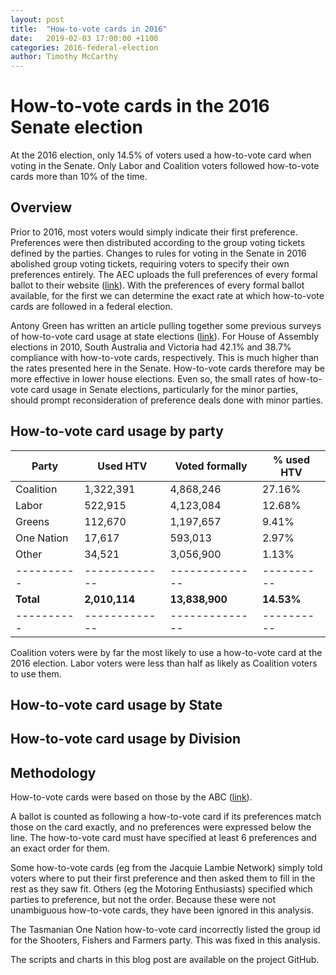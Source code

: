 ```yaml
---
layout: post
title:  "How-to-vote cards in 2016"
date:   2019-02-03 17:00:00 +1100
categories: 2016-federal-election
author: Timothy McCarthy
---
```


# How-to-vote cards in the 2016 Senate election

At the 2016 election, only 14.5% of voters used a how-to-vote card when voting in the Senate. Only Labor and Coalition 
voters followed how-to-vote cards more than 10% of the time.

## Overview

Prior to 2016, most voters would simply indicate their first preference. Preferences were then distributed according to
the group voting tickets defined by the parties. Changes to rules for voting in the Senate in 2016 abolished group 
voting tickets, requiring voters to specify their own preferences entirely. The AEC uploads the full preferences of 
every formal ballot to their website ([link](https://results.aec.gov.au/20499/Website/SenateDownloadsMenu-20499-Csv.htm#mainbody_titleStateBtl)).
With the preferences of every formal ballot available, for the first we can determine the exact rate at which 
how-to-vote cards are followed in a federal election.

Antony Green has written an article pulling together some previous surveys of how-to-vote card usage at state elections
([link](https://www.abc.net.au/news/2011-09-29/do-australians-follow-how-to-votes/9389834)). For House of Assembly 
elections in 2010, South Australia and Victoria had 42.1% and 38.7% compliance with how-to-vote cards, respectively. 
This is much higher than the rates presented here in the Senate. How-to-vote cards therefore may be more effective in 
lower house elections. Even so, the small rates of how-to-vote card usage in Senate elections, particularly for the 
minor parties, should prompt reconsideration of preference deals done with minor parties.

## How-to-vote card usage by party

| Party      | Used HTV      | Voted formally | % used HTV |
| ---------- | ------------- | -------------- | ---------- |
| Coalition  | 1,322,391     | 4,868,246      | 27.16%     |
| Labor      | 522,915       | 4,123,084      | 12.68%     |
| Greens     | 112,670       | 1,197,657      | 9.41%      |
| One Nation | 17,617        | 593,013        | 2.97%      |
| Other      | 34,521        | 3,056,900      | 1.13%      |
| ---------- | ------------- | -------------- | ---------- |
| **Total**  | **2,010,114** | **13,838,900** | **14.53%** |
| ---------- | ------------- | -------------- | ---------- |

<div id="htv_usage_by_party"></div>
<script type="text/javascript">
(function () {
  var data0 = {"x":[34521.0,17617.0,112670.0,522915.0,1322391.0],"name":"HTV used","y":["Other","One Nation","Greens","Labor","Coalition"],"marker":{"color":"#ac4142"},"orientation":"h","type":"bar"};
  var data1 = {"x":[3022379.0,575396.0,1084987.0,3600169.0,3545855.0],"name":"HTV unused","y":["Other","One Nation","Greens","Labor","Coalition"],"marker":{"color":"LightGray"},"orientation":"h","type":"bar"};

  var data = [data0, data1];
  var layout = {"barmode":"stack","title":"How to vote card usage by first-preferenced party","yaxis":{"automargin":true,"title":"Party"},"xaxis":{"title":"Number of votes"},"autosize":true,"showlegend":true};

  Plotly.plot('htv_usage_by_party', data, layout);
})();
</script>

Coalition voters were by far the most likely to use a how-to-vote card at the 2016 election. Labor voters were less than
half as likely as Coalition voters to use them.

## How-to-vote card usage by State

<div id="htv_usage_by_state_party"></div>
<script type="text/javascript">
(function () {
  var data0 = {"x":["NSW","VIC","QLD","WA","SA","TAS","ACT","NT"],"name":"Coalition","y":[28.95,38.55,19.05,29.11,8.87,8.91,19.47,16.71],"marker":{"color":"#1c4f9c"},"orientation":"v","type":"bar"};
  var data1 = {"x":["NSW","VIC","QLD","WA","SA","TAS","ACT","NT"],"name":"Labor","y":[12.94,16.98,11.27,14.14,1.86,2.02,9.64,15.76],"marker":{"color":"#e53440"},"orientation":"v","type":"bar"};
  var data2 = {"x":["NSW","VIC","QLD","WA","SA","TAS","ACT","NT"],"name":"Greens","y":[9.49,14.03,3.65,8.87,4.14,3.94,6.58,11.67],"marker":{"color":"#00953d"},"orientation":"v","type":"bar"};
  var data3 = {"x":["NSW","VIC","QLD","WA","SA","TAS","ACT","NT"],"name":"One Nation","y":[1.29,2.77,4.7,1.98,1.89,0.31,0.0,0.0],"marker":{"color":"#f36d24"},"orientation":"v","type":"bar"};
  var data4 = {"x":["NSW","VIC","QLD","WA","SA","TAS","ACT","NT"],"name":"Other","y":[0.63,0.86,2.11,2.16,1.12,0.14,0.07,0.46],"marker":{"color":"#66665d"},"orientation":"v","type":"bar"};

  var data = [data0, data1, data2, data3, data4];
  var layout = {"barmode":"group","title":"Fraction of voters using a how-to-vote card by state and first-preferenced party","yaxis":{"title":"% using HTV card"},"xaxis":{"automargin":true},"autosize":true,"showlegend":true};

  Plotly.plot('htv_usage_by_state_party', data, layout);
})();
</script>

## How-to-vote card usage by Division

<div id="htv_usage_by_division"></div>
<script type="text/javascript">
(function () {
  var data0 = {"x":[957.0,540.0,1162.0,1908.0,1629.0,1751.0,2232.0,1784.0,2501.0,2976.0,2809.0,3217.0,3400.0,3479.0,3582.0,2150.0,4269.0,2571.0,3410.0,6571.0,3446.0,3607.0,5792.0,4349.0,3459.0,4812.0,2912.0,5023.0,3831.0,3711.0,5393.0,4646.0,6719.0,4827.0,4058.0,3950.0,6018.0,5988.0,6058.0,5440.0,5392.0,4715.0,4089.0,6059.0,5721.0,5733.0,7098.0,6839.0,6855.0,4291.0,8244.0,4614.0,9984.0,7223.0,5662.0,6624.0,9084.0,8253.0,5228.0,7459.0,9591.0,6652.0,8502.0,4401.0,11008.0,7146.0,7849.0,5963.0,5044.0,5978.0,5022.0,12188.0,12463.0,6868.0,5279.0,8248.0,4162.0,10010.0,11811.0,6556.0,8979.0,9629.0,10371.0,8007.0,9372.0,8868.0,5634.0,6681.0,10580.0,13408.0,8970.0,10794.0,9581.0,7644.0,12533.0,11591.0,9820.0,3965.0,13737.0,12024.0,8243.0,9138.0,12294.0,13893.0,11521.0,12175.0,11509.0,10925.0,10935.0,12674.0,11177.0,13634.0,14157.0,12159.0,12018.0,12405.0,10693.0,14074.0,15129.0,10959.0,15177.0,11001.0,14292.0,13374.0,15332.0,15418.0,16830.0,14878.0,17202.0,13434.0,14044.0,15116.0,10740.0,16404.0,14859.0,13732.0,13015.0,14112.0,12836.0,15540.0,19106.0,12731.0,18540.0,15572.0,14412.0,17396.0,17537.0,18621.0,19932.0,18463.0],"name":"Coalition","y":["Denison (TAS)","Port Adelaide (SA)","Kingston (SA)","Braddon (TAS)","Wakefield (SA)","Franklin (TAS)","Lyons (TAS)","Makin (SA)","Adelaide (SA)","Bass (TAS)","Hindmarsh (SA)","Barker (SA)","Sturt (SA)","Mayo (SA)","Boothby (SA)","Lingiari (NT)","Maranoa (QLD)","Blaxland (NSW)","Flynn (QLD)","Grey (SA)","Herbert (QLD)","Capricornia (QLD)","Groom (QLD)","Dawson (QLD)","Fowler (NSW)","Leichhardt (QLD)","Chifley (NSW)","Wide Bay (QLD)","Watson (NSW)","Blair (QLD)","Kennedy (QLD)","Oxley (QLD)","Durack (WA)","Werriwa (NSW)","Solomon (NT)","McMahon (NSW)","McPherson (QLD)","Fisher (QLD)","Fairfax (QLD)","Forde (QLD)","Hinkler (QLD)","Longman (QLD)","Rankin (QLD)","Bonner (QLD)","Moreton (QLD)","Petrie (QLD)","Wright (QLD)","Parramatta (NSW)","Dickson (QLD)","Hunter (NSW)","O'Connor (WA)","Calwell (VIC)","Moncrieff (QLD)","Macarthur (NSW)","Brand (WA)","Barton (NSW)","Fadden (QLD)","Pearce (WA)","Sydney (NSW)","Greenway (NSW)","Calare (NSW)","Fenner (ACT)","Ryan (QLD)","Gorton (VIC)","Parkes (NSW)","Burt (WA)","Cowan (WA)","Cunningham (NSW)","Scullin (VIC)","Whitlam (NSW)","Grayndler (NSW)","Farrer (NSW)","New England (NSW)","Holt (VIC)","Gellibrand (VIC)","Lilley (QLD)","Wills (VIC)","Bowman (QLD)","Riverina (NSW)","Newcastle (NSW)","Griffith (QLD)","Hasluck (WA)","Swan (WA)","Fremantle (WA)","Lindsay (NSW)","Kingsford Smith (NSW)","Melbourne (VIC)","Lalor (VIC)","Brisbane (QLD)","Mallee (VIC)","Hotham (VIC)","Banks (NSW)","Perth (WA)","Shortland (NSW)","Cowper (NSW)","Reid (NSW)","Canberra (ACT)","Batman (VIC)","Indi (VIC)","Bennelong (NSW)","Maribyrnong (VIC)","Paterson (NSW)","Hume (NSW)","Mitchell (NSW)","Stirling (WA)","Forrest (WA)","Eden-Monaro (NSW)","Macquarie (NSW)","Bruce (VIC)","Moore (WA)","Melbourne Ports (VIC)","Lyne (NSW)","North Sydney (NSW)","Canning (WA)","Page (NSW)","Hughes (NSW)","Richmond (NSW)","Tangney (WA)","Warringah (NSW)","Dobell (NSW)","Berowra (NSW)","Isaacs (VIC)","Gippsland (VIC)","Aston (VIC)","Mackellar (NSW)","Wentworth (NSW)","Bradfield (NSW)","Wannon (VIC)","Murray (VIC)","Chisholm (VIC)","Gilmore (NSW)","Menzies (VIC)","Corio (VIC)","Cook (NSW)","Casey (VIC)","Robertson (NSW)","Jagajaga (VIC)","La Trobe (VIC)","Ballarat (VIC)","Deakin (VIC)","Curtin (WA)","McEwen (VIC)","Kooyong (VIC)","Dunkley (VIC)","Bendigo (VIC)","McMillan (VIC)","Flinders (VIC)","Higgins (VIC)","Goldstein (VIC)","Corangamite (VIC)"],"marker":{"color":"#1c4f9c"},"orientation":"h","type":"bar"};
  var data1 = {"x":[346.0,715.0,658.0,450.0,393.0,541.0,447.0,537.0,370.0,522.0,572.0,479.0,374.0,410.0,382.0,2042.0,601.0,3621.0,2153.0,500.0,2851.0,3216.0,1110.0,2564.0,4030.0,2291.0,4814.0,2065.0,3859.0,3683.0,1128.0,3408.0,1441.0,3822.0,3978.0,4703.0,2205.0,2288.0,2059.0,2896.0,2338.0,3605.0,4996.0,3487.0,3028.0,3743.0,1585.0,3707.0,3490.0,5928.0,1752.0,6047.0,1255.0,4465.0,5298.0,4692.0,1920.0,3171.0,4874.0,4635.0,2542.0,4618.0,2245.0,7686.0,1542.0,4579.0,4541.0,5881.0,7769.0,7013.0,6172.0,764.0,687.0,6428.0,6269.0,5248.0,5400.0,3309.0,2150.0,6392.0,3482.0,3851.0,3300.0,5076.0,4993.0,5172.0,3381.0,7143.0,2621.0,1525.0,5619.0,4122.0,4126.0,7095.0,2020.0,3499.0,4699.0,6316.0,1470.0,3249.0,6749.0,6508.0,3391.0,1988.0,3801.0,2954.0,4277.0,4318.0,5206.0,2973.0,2835.0,2731.0,1632.0,3941.0,3828.0,4384.0,4322.0,2357.0,1457.0,5802.0,1844.0,5935.0,2770.0,4283.0,1940.0,2029.0,1251.0,3360.0,1545.0,4786.0,4391.0,3429.0,7825.0,3313.0,4042.0,5917.0,5780.0,5266.0,6785.0,4174.0,1452.0,7919.0,2073.0,5895.0,6770.0,4678.0,4520.0,2126.0,2912.0,5917.0],"name":"Labor","y":["Denison (TAS)","Port Adelaide (SA)","Kingston (SA)","Braddon (TAS)","Wakefield (SA)","Franklin (TAS)","Lyons (TAS)","Makin (SA)","Adelaide (SA)","Bass (TAS)","Hindmarsh (SA)","Barker (SA)","Sturt (SA)","Mayo (SA)","Boothby (SA)","Lingiari (NT)","Maranoa (QLD)","Blaxland (NSW)","Flynn (QLD)","Grey (SA)","Herbert (QLD)","Capricornia (QLD)","Groom (QLD)","Dawson (QLD)","Fowler (NSW)","Leichhardt (QLD)","Chifley (NSW)","Wide Bay (QLD)","Watson (NSW)","Blair (QLD)","Kennedy (QLD)","Oxley (QLD)","Durack (WA)","Werriwa (NSW)","Solomon (NT)","McMahon (NSW)","McPherson (QLD)","Fisher (QLD)","Fairfax (QLD)","Forde (QLD)","Hinkler (QLD)","Longman (QLD)","Rankin (QLD)","Bonner (QLD)","Moreton (QLD)","Petrie (QLD)","Wright (QLD)","Parramatta (NSW)","Dickson (QLD)","Hunter (NSW)","O'Connor (WA)","Calwell (VIC)","Moncrieff (QLD)","Macarthur (NSW)","Brand (WA)","Barton (NSW)","Fadden (QLD)","Pearce (WA)","Sydney (NSW)","Greenway (NSW)","Calare (NSW)","Fenner (ACT)","Ryan (QLD)","Gorton (VIC)","Parkes (NSW)","Burt (WA)","Cowan (WA)","Cunningham (NSW)","Scullin (VIC)","Whitlam (NSW)","Grayndler (NSW)","Farrer (NSW)","New England (NSW)","Holt (VIC)","Gellibrand (VIC)","Lilley (QLD)","Wills (VIC)","Bowman (QLD)","Riverina (NSW)","Newcastle (NSW)","Griffith (QLD)","Hasluck (WA)","Swan (WA)","Fremantle (WA)","Lindsay (NSW)","Kingsford Smith (NSW)","Melbourne (VIC)","Lalor (VIC)","Brisbane (QLD)","Mallee (VIC)","Hotham (VIC)","Banks (NSW)","Perth (WA)","Shortland (NSW)","Cowper (NSW)","Reid (NSW)","Canberra (ACT)","Batman (VIC)","Indi (VIC)","Bennelong (NSW)","Maribyrnong (VIC)","Paterson (NSW)","Hume (NSW)","Mitchell (NSW)","Stirling (WA)","Forrest (WA)","Eden-Monaro (NSW)","Macquarie (NSW)","Bruce (VIC)","Moore (WA)","Melbourne Ports (VIC)","Lyne (NSW)","North Sydney (NSW)","Canning (WA)","Page (NSW)","Hughes (NSW)","Richmond (NSW)","Tangney (WA)","Warringah (NSW)","Dobell (NSW)","Berowra (NSW)","Isaacs (VIC)","Gippsland (VIC)","Aston (VIC)","Mackellar (NSW)","Wentworth (NSW)","Bradfield (NSW)","Wannon (VIC)","Murray (VIC)","Chisholm (VIC)","Gilmore (NSW)","Menzies (VIC)","Corio (VIC)","Cook (NSW)","Casey (VIC)","Robertson (NSW)","Jagajaga (VIC)","La Trobe (VIC)","Ballarat (VIC)","Deakin (VIC)","Curtin (WA)","McEwen (VIC)","Kooyong (VIC)","Dunkley (VIC)","Bendigo (VIC)","McMillan (VIC)","Flinders (VIC)","Higgins (VIC)","Goldstein (VIC)","Corangamite (VIC)"],"marker":{"color":"#e53440"},"orientation":"h","type":"bar"};
  var data2 = {"x":[345.0,212.0,220.0,143.0,89.0,444.0,255.0,180.0,516.0,303.0,304.0,20.0,342.0,266.0,405.0,505.0,2.0,172.0,3.0,28.0,1.0,3.0,4.0,5.0,51.0,7.0,128.0,10.0,415.0,10.0,1.0,25.0,353.0,57.0,779.0,132.0,11.0,16.0,8.0,10.0,3.0,5.0,14.0,105.0,1027.0,14.0,7.0,338.0,25.0,326.0,675.0,441.0,10.0,111.0,603.0,670.0,7.0,423.0,2115.0,170.0,315.0,1445.0,1794.0,518.0,164.0,408.0,339.0,1196.0,495.0,465.0,2329.0,390.0,227.0,297.0,2168.0,64.0,4311.0,10.0,104.0,1093.0,1889.0,817.0,870.0,1527.0,162.0,828.0,5780.0,839.0,1789.0,189.0,663.0,381.0,1555.0,454.0,879.0,528.0,1252.0,5324.0,501.0,657.0,961.0,299.0,412.0,400.0,849.0,1061.0,710.0,1147.0,495.0,765.0,2772.0,387.0,1269.0,454.0,1320.0,453.0,2277.0,870.0,1090.0,481.0,821.0,843.0,694.0,679.0,1259.0,1411.0,783.0,677.0,281.0,1172.0,1071.0,857.0,1344.0,410.0,1127.0,746.0,1945.0,1142.0,1213.0,1155.0,1179.0,1040.0,1689.0,1177.0,1650.0,1089.0,1257.0,2851.0,1829.0,1922.0],"name":"Greens","y":["Denison (TAS)","Port Adelaide (SA)","Kingston (SA)","Braddon (TAS)","Wakefield (SA)","Franklin (TAS)","Lyons (TAS)","Makin (SA)","Adelaide (SA)","Bass (TAS)","Hindmarsh (SA)","Barker (SA)","Sturt (SA)","Mayo (SA)","Boothby (SA)","Lingiari (NT)","Maranoa (QLD)","Blaxland (NSW)","Flynn (QLD)","Grey (SA)","Herbert (QLD)","Capricornia (QLD)","Groom (QLD)","Dawson (QLD)","Fowler (NSW)","Leichhardt (QLD)","Chifley (NSW)","Wide Bay (QLD)","Watson (NSW)","Blair (QLD)","Kennedy (QLD)","Oxley (QLD)","Durack (WA)","Werriwa (NSW)","Solomon (NT)","McMahon (NSW)","McPherson (QLD)","Fisher (QLD)","Fairfax (QLD)","Forde (QLD)","Hinkler (QLD)","Longman (QLD)","Rankin (QLD)","Bonner (QLD)","Moreton (QLD)","Petrie (QLD)","Wright (QLD)","Parramatta (NSW)","Dickson (QLD)","Hunter (NSW)","O'Connor (WA)","Calwell (VIC)","Moncrieff (QLD)","Macarthur (NSW)","Brand (WA)","Barton (NSW)","Fadden (QLD)","Pearce (WA)","Sydney (NSW)","Greenway (NSW)","Calare (NSW)","Fenner (ACT)","Ryan (QLD)","Gorton (VIC)","Parkes (NSW)","Burt (WA)","Cowan (WA)","Cunningham (NSW)","Scullin (VIC)","Whitlam (NSW)","Grayndler (NSW)","Farrer (NSW)","New England (NSW)","Holt (VIC)","Gellibrand (VIC)","Lilley (QLD)","Wills (VIC)","Bowman (QLD)","Riverina (NSW)","Newcastle (NSW)","Griffith (QLD)","Hasluck (WA)","Swan (WA)","Fremantle (WA)","Lindsay (NSW)","Kingsford Smith (NSW)","Melbourne (VIC)","Lalor (VIC)","Brisbane (QLD)","Mallee (VIC)","Hotham (VIC)","Banks (NSW)","Perth (WA)","Shortland (NSW)","Cowper (NSW)","Reid (NSW)","Canberra (ACT)","Batman (VIC)","Indi (VIC)","Bennelong (NSW)","Maribyrnong (VIC)","Paterson (NSW)","Hume (NSW)","Mitchell (NSW)","Stirling (WA)","Forrest (WA)","Eden-Monaro (NSW)","Macquarie (NSW)","Bruce (VIC)","Moore (WA)","Melbourne Ports (VIC)","Lyne (NSW)","North Sydney (NSW)","Canning (WA)","Page (NSW)","Hughes (NSW)","Richmond (NSW)","Tangney (WA)","Warringah (NSW)","Dobell (NSW)","Berowra (NSW)","Isaacs (VIC)","Gippsland (VIC)","Aston (VIC)","Mackellar (NSW)","Wentworth (NSW)","Bradfield (NSW)","Wannon (VIC)","Murray (VIC)","Chisholm (VIC)","Gilmore (NSW)","Menzies (VIC)","Corio (VIC)","Cook (NSW)","Casey (VIC)","Robertson (NSW)","Jagajaga (VIC)","La Trobe (VIC)","Ballarat (VIC)","Deakin (VIC)","Curtin (WA)","McEwen (VIC)","Kooyong (VIC)","Dunkley (VIC)","Bendigo (VIC)","McMillan (VIC)","Flinders (VIC)","Higgins (VIC)","Goldstein (VIC)","Corangamite (VIC)"],"marker":{"color":"#00953d"},"orientation":"h","type":"bar"};
  var data3 = {"x":[1.0,94.0,73.0,13.0,130.0,4.0,4.0,59.0,12.0,5.0,17.0,69.0,12.0,51.0,16.0,0.0,428.0,18.0,727.0,64.0,453.0,374.0,269.0,284.0,14.0,438.0,60.0,564.0,11.0,544.0,247.0,245.0,104.0,27.0,0.0,40.0,193.0,361.0,571.0,324.0,1606.0,541.0,241.0,71.0,84.0,201.0,1186.0,25.0,154.0,108.0,95.0,35.0,334.0,57.0,89.0,16.0,870.0,89.0,6.0,30.0,51.0,0.0,46.0,84.0,30.0,109.0,23.0,30.0,40.0,47.0,9.0,30.0,53.0,54.0,20.0,68.0,21.0,257.0,39.0,54.0,42.0,84.0,77.0,32.0,67.0,18.0,4.0,54.0,44.0,71.0,7.0,18.0,19.0,80.0,60.0,20.0,0.0,10.0,71.0,14.0,24.0,227.0,84.0,23.0,18.0,123.0,41.0,75.0,6.0,55.0,12.0,62.0,6.0,140.0,90.0,37.0,115.0,26.0,8.0,384.0,17.0,38.0,116.0,16.0,22.0,5.0,8.0,54.0,127.0,14.0,47.0,18.0,84.0,50.0,60.0,48.0,18.0,52.0,42.0,22.0,4.0,149.0,5.0,62.0,132.0,112.0,73.0,3.0,9.0,39.0],"name":"One Nation","y":["Denison (TAS)","Port Adelaide (SA)","Kingston (SA)","Braddon (TAS)","Wakefield (SA)","Franklin (TAS)","Lyons (TAS)","Makin (SA)","Adelaide (SA)","Bass (TAS)","Hindmarsh (SA)","Barker (SA)","Sturt (SA)","Mayo (SA)","Boothby (SA)","Lingiari (NT)","Maranoa (QLD)","Blaxland (NSW)","Flynn (QLD)","Grey (SA)","Herbert (QLD)","Capricornia (QLD)","Groom (QLD)","Dawson (QLD)","Fowler (NSW)","Leichhardt (QLD)","Chifley (NSW)","Wide Bay (QLD)","Watson (NSW)","Blair (QLD)","Kennedy (QLD)","Oxley (QLD)","Durack (WA)","Werriwa (NSW)","Solomon (NT)","McMahon (NSW)","McPherson (QLD)","Fisher (QLD)","Fairfax (QLD)","Forde (QLD)","Hinkler (QLD)","Longman (QLD)","Rankin (QLD)","Bonner (QLD)","Moreton (QLD)","Petrie (QLD)","Wright (QLD)","Parramatta (NSW)","Dickson (QLD)","Hunter (NSW)","O'Connor (WA)","Calwell (VIC)","Moncrieff (QLD)","Macarthur (NSW)","Brand (WA)","Barton (NSW)","Fadden (QLD)","Pearce (WA)","Sydney (NSW)","Greenway (NSW)","Calare (NSW)","Fenner (ACT)","Ryan (QLD)","Gorton (VIC)","Parkes (NSW)","Burt (WA)","Cowan (WA)","Cunningham (NSW)","Scullin (VIC)","Whitlam (NSW)","Grayndler (NSW)","Farrer (NSW)","New England (NSW)","Holt (VIC)","Gellibrand (VIC)","Lilley (QLD)","Wills (VIC)","Bowman (QLD)","Riverina (NSW)","Newcastle (NSW)","Griffith (QLD)","Hasluck (WA)","Swan (WA)","Fremantle (WA)","Lindsay (NSW)","Kingsford Smith (NSW)","Melbourne (VIC)","Lalor (VIC)","Brisbane (QLD)","Mallee (VIC)","Hotham (VIC)","Banks (NSW)","Perth (WA)","Shortland (NSW)","Cowper (NSW)","Reid (NSW)","Canberra (ACT)","Batman (VIC)","Indi (VIC)","Bennelong (NSW)","Maribyrnong (VIC)","Paterson (NSW)","Hume (NSW)","Mitchell (NSW)","Stirling (WA)","Forrest (WA)","Eden-Monaro (NSW)","Macquarie (NSW)","Bruce (VIC)","Moore (WA)","Melbourne Ports (VIC)","Lyne (NSW)","North Sydney (NSW)","Canning (WA)","Page (NSW)","Hughes (NSW)","Richmond (NSW)","Tangney (WA)","Warringah (NSW)","Dobell (NSW)","Berowra (NSW)","Isaacs (VIC)","Gippsland (VIC)","Aston (VIC)","Mackellar (NSW)","Wentworth (NSW)","Bradfield (NSW)","Wannon (VIC)","Murray (VIC)","Chisholm (VIC)","Gilmore (NSW)","Menzies (VIC)","Corio (VIC)","Cook (NSW)","Casey (VIC)","Robertson (NSW)","Jagajaga (VIC)","La Trobe (VIC)","Ballarat (VIC)","Deakin (VIC)","Curtin (WA)","McEwen (VIC)","Kooyong (VIC)","Dunkley (VIC)","Bendigo (VIC)","McMillan (VIC)","Flinders (VIC)","Higgins (VIC)","Goldstein (VIC)","Corangamite (VIC)"],"marker":{"color":"#f36d24"},"orientation":"h","type":"bar"};
  var data4 = {"x":[18.0,284.0,398.0,16.0,387.0,27.0,28.0,614.0,188.0,8.0,210.0,366.0,382.0,381.0,223.0,48.0,195.0,50.0,316.0,265.0,700.0,296.0,363.0,378.0,38.0,373.0,66.0,473.0,33.0,317.0,1610.0,202.0,110.0,83.0,24.0,47.0,542.0,536.0,514.0,661.0,327.0,805.0,442.0,220.0,228.0,418.0,355.0,51.0,506.0,474.0,384.0,98.0,336.0,90.0,348.0,44.0,313.0,281.0,106.0,81.0,94.0,15.0,155.0,138.0,157.0,665.0,307.0,137.0,111.0,123.0,94.0,276.0,243.0,161.0,136.0,361.0,197.0,516.0,109.0,144.0,203.0,390.0,224.0,210.0,303.0,61.0,190.0,297.0,141.0,99.0,143.0,107.0,153.0,161.0,184.0,74.0,7.0,198.0,92.0,89.0,151.0,133.0,185.0,127.0,249.0,259.0,202.0,278.0,113.0,293.0,182.0,189.0,75.0,557.0,166.0,162.0,126.0,214.0,53.0,133.0,98.0,166.0,327.0,231.0,119.0,52.0,96.0,209.0,97.0,158.0,100.0,253.0,186.0,99.0,262.0,101.0,119.0,397.0,231.0,275.0,132.0,211.0,101.0,182.0,238.0,283.0,290.0,100.0,155.0,264.0],"name":"Other","y":["Denison (TAS)","Port Adelaide (SA)","Kingston (SA)","Braddon (TAS)","Wakefield (SA)","Franklin (TAS)","Lyons (TAS)","Makin (SA)","Adelaide (SA)","Bass (TAS)","Hindmarsh (SA)","Barker (SA)","Sturt (SA)","Mayo (SA)","Boothby (SA)","Lingiari (NT)","Maranoa (QLD)","Blaxland (NSW)","Flynn (QLD)","Grey (SA)","Herbert (QLD)","Capricornia (QLD)","Groom (QLD)","Dawson (QLD)","Fowler (NSW)","Leichhardt (QLD)","Chifley (NSW)","Wide Bay (QLD)","Watson (NSW)","Blair (QLD)","Kennedy (QLD)","Oxley (QLD)","Durack (WA)","Werriwa (NSW)","Solomon (NT)","McMahon (NSW)","McPherson (QLD)","Fisher (QLD)","Fairfax (QLD)","Forde (QLD)","Hinkler (QLD)","Longman (QLD)","Rankin (QLD)","Bonner (QLD)","Moreton (QLD)","Petrie (QLD)","Wright (QLD)","Parramatta (NSW)","Dickson (QLD)","Hunter (NSW)","O'Connor (WA)","Calwell (VIC)","Moncrieff (QLD)","Macarthur (NSW)","Brand (WA)","Barton (NSW)","Fadden (QLD)","Pearce (WA)","Sydney (NSW)","Greenway (NSW)","Calare (NSW)","Fenner (ACT)","Ryan (QLD)","Gorton (VIC)","Parkes (NSW)","Burt (WA)","Cowan (WA)","Cunningham (NSW)","Scullin (VIC)","Whitlam (NSW)","Grayndler (NSW)","Farrer (NSW)","New England (NSW)","Holt (VIC)","Gellibrand (VIC)","Lilley (QLD)","Wills (VIC)","Bowman (QLD)","Riverina (NSW)","Newcastle (NSW)","Griffith (QLD)","Hasluck (WA)","Swan (WA)","Fremantle (WA)","Lindsay (NSW)","Kingsford Smith (NSW)","Melbourne (VIC)","Lalor (VIC)","Brisbane (QLD)","Mallee (VIC)","Hotham (VIC)","Banks (NSW)","Perth (WA)","Shortland (NSW)","Cowper (NSW)","Reid (NSW)","Canberra (ACT)","Batman (VIC)","Indi (VIC)","Bennelong (NSW)","Maribyrnong (VIC)","Paterson (NSW)","Hume (NSW)","Mitchell (NSW)","Stirling (WA)","Forrest (WA)","Eden-Monaro (NSW)","Macquarie (NSW)","Bruce (VIC)","Moore (WA)","Melbourne Ports (VIC)","Lyne (NSW)","North Sydney (NSW)","Canning (WA)","Page (NSW)","Hughes (NSW)","Richmond (NSW)","Tangney (WA)","Warringah (NSW)","Dobell (NSW)","Berowra (NSW)","Isaacs (VIC)","Gippsland (VIC)","Aston (VIC)","Mackellar (NSW)","Wentworth (NSW)","Bradfield (NSW)","Wannon (VIC)","Murray (VIC)","Chisholm (VIC)","Gilmore (NSW)","Menzies (VIC)","Corio (VIC)","Cook (NSW)","Casey (VIC)","Robertson (NSW)","Jagajaga (VIC)","La Trobe (VIC)","Ballarat (VIC)","Deakin (VIC)","Curtin (WA)","McEwen (VIC)","Kooyong (VIC)","Dunkley (VIC)","Bendigo (VIC)","McMillan (VIC)","Flinders (VIC)","Higgins (VIC)","Goldstein (VIC)","Corangamite (VIC)"],"marker":{"color":"#66665d"},"orientation":"h","type":"bar"};
  var data5 = {"x":[65226.0,97065.0,92584.0,63194.0,95848.0,67449.0,66583.0,92937.0,93788.0,62963.0,96193.0,91518.0,90130.0,91162.0,93634.0,40282.0,87495.0,77537.0,84030.0,83365.0,84462.0,81569.0,84546.0,84085.0,80825.0,84516.0,80809.0,83093.0,79051.0,79519.0,78319.0,75886.0,69521.0,82846.0,48161.0,80683.0,80374.0,77742.0,86391.0,76728.0,79888.0,83210.0,77429.0,80817.0,76336.0,83808.0,79580.0,76355.0,80660.0,90343.0,76896.0,79747.0,75010.0,80676.0,71309.0,78829.0,77536.0,77286.0,80348.0,81181.0,89315.0,110384.0,83117.0,86570.0,81815.0,73164.0,70836.0,85082.0,83343.0,86434.0,79160.0,84402.0,85152.0,87253.0,78952.0,81599.0,82871.0,78852.0,85536.0,86855.0,79672.0,68440.0,68258.0,71420.0,82537.0,79878.0,81874.0,92807.0,81568.0,72024.0,72275.0,77437.0,70128.0,84262.0,89373.0,77246.0,115875.0,78835.0,77157.0,78540.0,78683.0,85841.0,80984.0,77100.0,68293.0,70861.0,80946.0,78665.0,67192.0,72311.0,70102.0,84060.0,78340.0,68837.0,87892.0,78133.0,81127.0,67151.0,72932.0,81185.0,78172.0,75049.0,73497.0,67683.0,77524.0,68082.0,76458.0,69538.0,72660.0,67883.0,84340.0,69626.0,75333.0,73046.0,72635.0,76789.0,71985.0,74897.0,78017.0,69622.0,65077.0,94898.0,68094.0,69913.0,75656.0,80065.0,78649.0,69280.0,69429.0,74603.0],"name":"HTV unused","y":["Denison (TAS)","Port Adelaide (SA)","Kingston (SA)","Braddon (TAS)","Wakefield (SA)","Franklin (TAS)","Lyons (TAS)","Makin (SA)","Adelaide (SA)","Bass (TAS)","Hindmarsh (SA)","Barker (SA)","Sturt (SA)","Mayo (SA)","Boothby (SA)","Lingiari (NT)","Maranoa (QLD)","Blaxland (NSW)","Flynn (QLD)","Grey (SA)","Herbert (QLD)","Capricornia (QLD)","Groom (QLD)","Dawson (QLD)","Fowler (NSW)","Leichhardt (QLD)","Chifley (NSW)","Wide Bay (QLD)","Watson (NSW)","Blair (QLD)","Kennedy (QLD)","Oxley (QLD)","Durack (WA)","Werriwa (NSW)","Solomon (NT)","McMahon (NSW)","McPherson (QLD)","Fisher (QLD)","Fairfax (QLD)","Forde (QLD)","Hinkler (QLD)","Longman (QLD)","Rankin (QLD)","Bonner (QLD)","Moreton (QLD)","Petrie (QLD)","Wright (QLD)","Parramatta (NSW)","Dickson (QLD)","Hunter (NSW)","O'Connor (WA)","Calwell (VIC)","Moncrieff (QLD)","Macarthur (NSW)","Brand (WA)","Barton (NSW)","Fadden (QLD)","Pearce (WA)","Sydney (NSW)","Greenway (NSW)","Calare (NSW)","Fenner (ACT)","Ryan (QLD)","Gorton (VIC)","Parkes (NSW)","Burt (WA)","Cowan (WA)","Cunningham (NSW)","Scullin (VIC)","Whitlam (NSW)","Grayndler (NSW)","Farrer (NSW)","New England (NSW)","Holt (VIC)","Gellibrand (VIC)","Lilley (QLD)","Wills (VIC)","Bowman (QLD)","Riverina (NSW)","Newcastle (NSW)","Griffith (QLD)","Hasluck (WA)","Swan (WA)","Fremantle (WA)","Lindsay (NSW)","Kingsford Smith (NSW)","Melbourne (VIC)","Lalor (VIC)","Brisbane (QLD)","Mallee (VIC)","Hotham (VIC)","Banks (NSW)","Perth (WA)","Shortland (NSW)","Cowper (NSW)","Reid (NSW)","Canberra (ACT)","Batman (VIC)","Indi (VIC)","Bennelong (NSW)","Maribyrnong (VIC)","Paterson (NSW)","Hume (NSW)","Mitchell (NSW)","Stirling (WA)","Forrest (WA)","Eden-Monaro (NSW)","Macquarie (NSW)","Bruce (VIC)","Moore (WA)","Melbourne Ports (VIC)","Lyne (NSW)","North Sydney (NSW)","Canning (WA)","Page (NSW)","Hughes (NSW)","Richmond (NSW)","Tangney (WA)","Warringah (NSW)","Dobell (NSW)","Berowra (NSW)","Isaacs (VIC)","Gippsland (VIC)","Aston (VIC)","Mackellar (NSW)","Wentworth (NSW)","Bradfield (NSW)","Wannon (VIC)","Murray (VIC)","Chisholm (VIC)","Gilmore (NSW)","Menzies (VIC)","Corio (VIC)","Cook (NSW)","Casey (VIC)","Robertson (NSW)","Jagajaga (VIC)","La Trobe (VIC)","Ballarat (VIC)","Deakin (VIC)","Curtin (WA)","McEwen (VIC)","Kooyong (VIC)","Dunkley (VIC)","Bendigo (VIC)","McMillan (VIC)","Flinders (VIC)","Higgins (VIC)","Goldstein (VIC)","Corangamite (VIC)"],"marker":{"color":"LightGray"},"orientation":"h","type":"bar"};

  var data = [data0, data1, data2, data3, data4, data5];
  var layout = {"height":1600,"barmode":"stack","title":"HTV usage by division","yaxis":{"automargin":true,"title":"Division","tickfont":{"size":7}},"xaxis":{"title":"Votes"},"autosize":true,"showlegend":true};

  Plotly.plot('htv_usage_by_division', data, layout);
})();
</script>

## Methodology

How-to-vote cards were based on those by the ABC ([link](https://www.abc.net.au/news/federal-election-2016/guide/svic/htv/)).

A ballot is counted as following a how-to-vote card if its preferences match those on the card 
exactly, and no preferences were expressed below the line. The how-to-vote card must have specified at least 6 
preferences and an exact order for them.

Some how-to-vote cards (eg from the Jacquie Lambie Network) simply told voters where to put their first preference and 
then asked them to fill in the rest as they saw fit. Others (eg the Motoring Enthusiasts) specified which parties to 
preference, but not the order. Because these were not unambiguous how-to-vote cards, they have been ignored in this 
analysis.

The Tasmanian One Nation how-to-vote card incorrectly listed the group id for the Shooters, Fishers and Farmers party. 
This was fixed in this analysis.

The scripts and charts in this blog post are available on the project GitHub.

